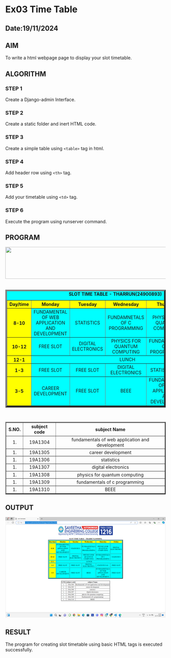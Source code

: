 # Ex03 Time Table
## Date:19/11/2024

## AIM
To write a html webpage page to display your slot timetable.

## ALGORITHM
### STEP 1
Create a Django-admin Interface.

### STEP 2
Create a static folder and inert HTML code.

### STEP 3
Create a simple table using ```<table>``` tag in html.

### STEP 4
Add header row using ```<th>``` tag.

### STEP 5
Add your timetable using ```<td>``` tag.

### STEP 6
Execute the program using runserver command.

## PROGRAM

<html>
     <head>
        <title>slot timetable</title>
     </head>
    <body>
     <center>
        <img src="C:\Users\admin\slot\kani\slotapp\static\logo.png" height="100" width="540">
         </center>
     <br>
     <table align="center" width="540" cellspacing="4" border="5" bgcolor="cyan">
      <caption><b>SLOT TIME TABLE - THARRUN(24900893)</b></caption>
      <tr align="center">
        <th bgcolor="yellow">Day/time</th>
        <th bgcolor="yellow">Monday</th>
        <th bgcolor="yellow">Tuesday</th>
        <th bgcolor="yellow">Wednesday</th>
        <th bgcolor="yellow">Thursday</th>
        <th bgcolor="yellow">Friday</th>
      </tr>  
      <tr align="center">
        <th bgcolor="yellow">8-10</th>
        <td>FUNDAMENTAL OF WEB APPLICATION AND DEVELOPMENT</td>
        <td>STATISTICS</td>
        <td>FUNDAMNETALS OF C PROGRAMMING</td>
        <td>PHYSICS FOR QUANTUM COMPUTING</td>
        <td>DIGITAL ELECTRONICS</td>
      </tr>
      <tr align="center">
        <th bgcolor="yellow">10-12</th>
        <td>FREE SLOT</td>
        <td>DIGITAL ELECTRONICS</td>
        <td>PHYSICS FOR QUANTUM COMPUTING</td>
        <td>FUNDAMNETALS OF C PROGRAMMING</td>
        <td>STATISTICS</td>
      </tr>
      <tr align="center">
        <th bgcolor="yellow">12-1</th>
        <td colspan="5" align="center">LUNCH</td>
      </tr>
      <tr align="center">
        <th bgcolor="yellow">1-3</th>
        <td>FREE SLOT</td>
        <td>FREE SLOT</td>
        <td>DIGITAL ELECTRONICS</td>
        <td>STATISTICS/td>
        <td>FREE SLOT</td>
      </tr>
      <tr align="center">
        <th bgcolor="yellow">3-5</th>
        <td> CAREER DEVELOPMENT</td>
        <td>FREE SLOT</td>
        <td>BEEE</td>
        <td>FUNDAMNETALS OF WEB APPLICATION AND DEVELOPMENT</td>
        <td>FREE SLOT</td>
      </tr>
     </table>
    <br>
<table align="center" cellspacing="2" cellspacing="4" border="2">
<tr align="center">
    <th>S.NO.</th>
    <th>subject code</th>
    <th>subject Name</th>
</tr>
<tr>
<td align="center">1.</td>
<td align="center">19A1304</td>
<td align="center">fundamentals of web application and development</td> 
</tr>  
<tr>
    <td align="center">1.</td>
    <td align="center">19A1305</td>
    <td align="center">career development</td> 
    </tr> 
    <tr>
        <td align="center">1.</td>
        <td align="center">19A1306</td>
        <td align="center">statistics</td> 
        </tr> 
        <tr>
            <td align="center">1.</td>
            <td align="center">19A1307</td>
            <td align="center">digital electronics</td> 
            </tr> 
            <tr>
                <td align="center">1.</td>
                <td align="center">19A1308</td>
                <td align="center">physics for quantum computing</td> 
                </tr> 
                <tr>
                    <td align="center">1.</td>
                    <td align="center">19A1309</td>
                    <td align="center">fundamentals of c programming</td> 
                    </tr> 
                    <tr>
                        <td align="center">1.</td>
                        <td align="center">19A1310</td>
                        <td align="center">BEEE</td> 
                        </tr> 
</table>  
 </body>
</html>

## OUTPUT

![alt text](<Screenshot (2)-1.png>)
## RESULT
The program for creating slot timetable using basic HTML tags is executed successfully.
